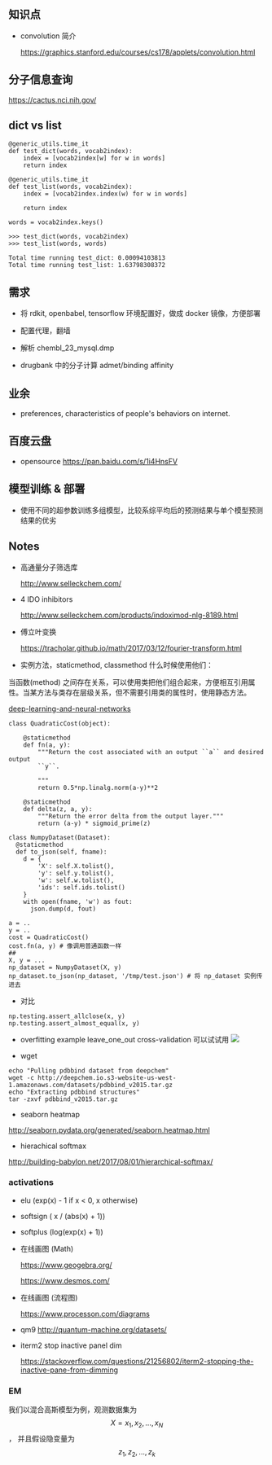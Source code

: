 ## 知识点

* convolution 简介

  https://graphics.stanford.edu/courses/cs178/applets/convolution.html

## 分子信息查询

  https://cactus.nci.nih.gov/

## dict vs list
```
@generic_utils.time_it
def test_dict(words, vocab2index):
    index = [vocab2index[w] for w in words]
    return index

@generic_utils.time_it
def test_list(words, vocab2index):
    index = [vocab2index.index(w) for w in words]

    return index

words = vocab2index.keys()

>>> test_dict(words, vocab2index)
>>> test_list(words, words)

Total time running test_dict: 0.00094103813
Total time running test_list: 1.63798308372
```


## 需求

* 将 rdkit, openbabel, tensorflow 环境配置好，做成 docker 镜像，方便部署

* 配置代理，翻墙

* 解析 chembl_23_mysql.dmp

* drugbank 中的分子计算 admet/binding affinity


## 业余

* preferences, characteristics of people's behaviors on internet.


## 百度云盘

* opensource https://pan.baidu.com/s/1i4HnsFV

## 模型训练 & 部署

* 使用不同的超参数训练多组模型，比较系综平均后的预测结果与单个模型预测结果的优劣


## Notes

* 高通量分子筛选库

  http://www.selleckchem.com/

* 4 IDO inhibitors 

  http://www.selleckchem.com/products/indoximod-nlg-8189.html 
  
* 傅立叶变换

  https://tracholar.github.io/math/2017/03/12/fourier-transform.html 



* 实例方法，staticmethod, classmethod
什么时候使用他们：

当函数(method) 之间存在关系，可以使用类把他们组合起来，方便相互引用属性。当某方法与类存在层级关系，但不需要引用类的属性时，使用静态方法。


[deep-learning-and-neural-networks](https://github.com/mnielsen/neural-networks-and-deep-learning/blob/master/src/network2.py)
```
class QuadraticCost(object):

    @staticmethod
    def fn(a, y):
        """Return the cost associated with an output ``a`` and desired output
        ``y``.

        """
        return 0.5*np.linalg.norm(a-y)**2

    @staticmethod
    def delta(z, a, y):
        """Return the error delta from the output layer."""
        return (a-y) * sigmoid_prime(z)

class NumpyDataset(Dataset):
  @staticmethod
  def to_json(self, fname):
    d = {
        'X': self.X.tolist(),
        'y': self.y.tolist(),
        'w': self.w.tolist(),
        'ids': self.ids.tolist()
    }
    with open(fname, 'w') as fout:
      json.dump(d, fout)
```
```
a = ..
y = ..
cost = QuadraticCost()
cost.fn(a, y) # 像调用普通函数一样
##
X, y = ...
np_dataset = NumpyDataset(X, y)
np_dataset.to_json(np_dataset, '/tmp/test.json') # 将 np_dataset 实例传进去
```

* 对比
```
np.testing.assert_allclose(x, y)
np.testing.assert_almost_equal(x, y)
```

* overfitting example
leave_one_out cross-validation 可以试试用
![](images/overfitting_example.png)

* wget
```
echo "Pulling pdbbind dataset from deepchem"
wget -c http://deepchem.io.s3-website-us-west-1.amazonaws.com/datasets/pdbbind_v2015.tar.gz
echo "Extracting pdbbind structures"
tar -zxvf pdbbind_v2015.tar.gz
```
* seaborn heatmap

http://seaborn.pydata.org/generated/seaborn.heatmap.html

* hierachical softmax

http://building-babylon.net/2017/08/01/hierarchical-softmax/

### activations

* elu (exp(x) - 1 if x < 0, x otherwise)

* softsign ( x / (abs(x) + 1))

* softplus (log(exp(x) + 1))

* 在线画图 (Math) 

  https://www.geogebra.org/
  
  https://www.desmos.com/
  
* 在线画图 (流程图)

  https://www.processon.com/diagrams


* qm9 http://quantum-machine.org/datasets/


* iterm2 stop inactive panel dim

  https://stackoverflow.com/questions/21256802/iterm2-stopping-the-inactive-pane-from-dimming

### EM
我们以混合高斯模型为例，观测数据集为 
  $$X = {x_1, x_2, ..., x_N}$$，
并且假设隐变量为 $$z_1, z_2, ..., z_k$$
